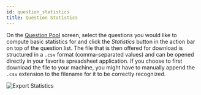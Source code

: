 ```yaml
---
id: question_statistics
title: Question Statistics
---
```


On the [Question Pool](basics/question_pool.md) screen, select the questions you would like to compute basic statistics for and click the _Statistics_ button in the action bar on top of the question list. The file that is then offered for download is structured in a `.csv` format (comma-separated values) and can be opened directly in your favorite spreadsheet application. If you choose to first download the file to your machine, you might have to manually append the `.csv` extension to the filename for it to be correctly recognized.

![Export Statistics](assets/statistics.gif)
